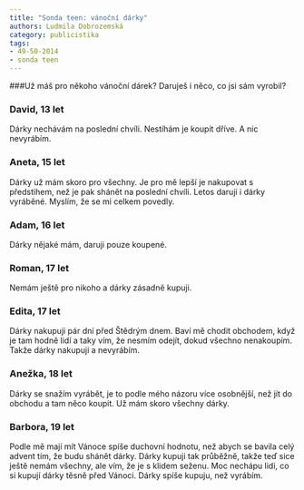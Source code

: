 ```yaml
---
title: "Sonda teen: vánoční dárky"
authors: Ludmila Dobrozemská 
category: publicistika
tags: 
- 49-50-2014
- sonda teen 
---
```

###Už máš pro někoho vánoční dárek? Daruješ i něco, co jsi sám vyrobil?

### David, 13 let

Dárky nechávám na poslední chvíli. Nestíhám je koupit dříve. A nic nevyrábím.

### Aneta, 15 let

Dárky už mám skoro pro všechny. Je pro mě lepší je nakupovat s předstihem, než je pak shánět na poslední chvíli. Letos daruji i dárky vyráběné. Myslím, že se mi celkem povedly.

### Adam, 16 let

Dárky nějaké mám, daruji pouze koupené.

### Roman, 17 let

Nemám ještě pro nikoho a dárky zásadně kupuji.

### Edita, 17 let

Dárky nakupuji pár dní před Štědrým dnem. Baví mě chodit obchodem, když je tam hodně lidí a taky vím, že nesmím odejít, dokud všechno nenakoupím. Takže dárky nakupuji a nevyrábím.

### Anežka, 18 let

Dárky se snažím vyrábět, je to podle mého názoru více osobnější, než jít do obchodu a tam něco koupit. Už mám skoro všechny dárky.

### Barbora, 19 let

Podle mě mají mít Vánoce spíše duchovní hodnotu, než abych se bavila celý advent tím, že budu shánět dárky. Dárky kupuji tak průběžně, takže teď sice ještě nemám všechny, ale vím, že je s klidem seženu. Moc nechápu lidi, co si kupují dárky těsně před Vánoci. Dárky spíše kupuju, než vyrábím. 



